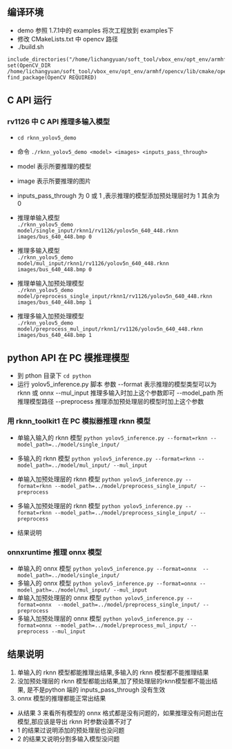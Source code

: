 
## 编译环境 
- demo 参照 1.7.1中的 examples 将次工程放到 examples下
- 修改 CMakeLists.txt 中 opencv 路径
- ./build.sh
```
include_directories("/home/lichangyuan/soft_tool/vbox_env/opt_env/armhf/opencv/include/opencv4")
set(OpenCV_DIR /home/lichangyuan/soft_tool/vbox_env/opt_env/armhf/opencv/lib/cmake/opencv4)
find_package(OpenCV REQUIRED)
```

## C API 运行
### rv1126 中 C API 推理多输入模型
- `cd rknn_yolov5_demo `
- 命令 `./rknn_yolov5_demo <model> <images> <inputs_pass_through>`
- model 表示所要推理的模型
- image 表示所要推理的图片
- inputs_pass_through 为 0 或 1 ,表示推理的模型添加预处理层时为 1 其余为 0

- 推理单输入模型  
`./rknn_yolov5_demo model/single_input/rknn1/rv1126/yolov5n_640_448.rknn  images/bus_640_448.bmp 0`

- 推理多输入模型  
`./rknn_yolov5_demo model/mul_input/rknn1/rv1126/yolov5n_640_448.rknn  images/bus_640_448.bmp 0`

- 推理单输入加预处理模型  
`./rknn_yolov5_demo model/preprocess_single_input/rknn1/rv1126/yolov5n_640_448.rknn  images/bus_640_448.bmp 1`

- 推理多输入加预处理模型  
`./rknn_yolov5_demo model/preprocess_mul_input/rknn1/rv1126/yolov5n_640_448.rknn  images/bus_640_448.bmp 1`


## python API 在 PC 模推理模型
- 到 pthon 目录下 `cd python`
- 运行 yolov5_inference.py 脚本
参数
--format 表示推理的模型类型可以为 rknn 或 onnx
--mul_input 推理多输入时加上这个参数即可
--model_path 所推理模型路径
--preprocess 推理添加预处理层的模型时加上这个参数

### 用 rknn_toolkit1 在 PC 模拟器推理 rknn 模型 

- 单输入输入的 rknn 模型
`python yolov5_inference.py --format=rknn --model_path=../model/single_input/`

- 多输入的 rknn 模型
`python yolov5_inference.py --format=rknn --model_path=../model/mul_input/ --mul_input`

- 单输入加预处理层的 rknn 模型
`python yolov5_inference.py --format=rknn --model_path=../model/preprocess_single_input/ --preprocess`

- 多输入加预处理层的 rknn 模型
`python yolov5_inference.py --format=rknn --model_path=../model/preprocess_single_input/ --preprocess`

- 结果说明


### onnxruntime 推理 onnx 模型

- 单输入的 onnx 模型
`python yolov5_inference.py --format=onnx  --model_path=../model/single_input/`
- 多输入的 onnx 模型
`python yolov5_inference.py --format=onnx --model_path=../model/mul_input/ --mul_input`
- 单输入加预处理层的 onnx 模型
`python yolov5_inference.py --format=onnx  --model_path=../model/preprocess_single_input/ --preprocess`
- 多输入加预处理层的 onnx 模型
`python yolov5_inference.py --format=onnx --model_path=../model/preprocess_mul_input/ --preprocess --mul_input`

## 结果说明
1. 单输入的 rknn 模型都能推理出结果,多输入的 rknn 模型都不能推理结果
2. 没加预处理层的 rknn 模型都能出结果,加了预处理层的rknn模型都不能出结果, 是不是python 端的 inputs_pass_through 没有生效
3. onnx 模型的推理都能正常出结果

- 从结果 3 来看所有模型的 onnx 格式都是没有问题的，如果推理没有问题出在模型,那应该是导出 rknn 时参数设置不对了
- 1 的结果过说明添加的预处理层也没问题
- 2 的结果又说明分割多输入模型没问题